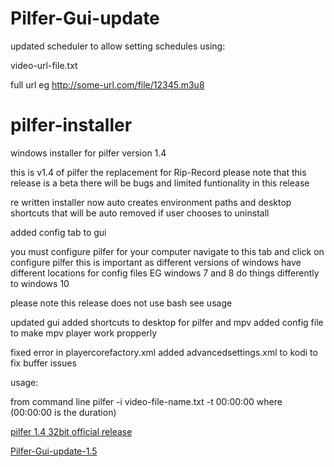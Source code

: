 # Pilfer-Gui-update
updated scheduler to allow setting schedules using:

video-url-file.txt

full url eg http://some-url.com/file/12345.m3u8


# pilfer-installer
windows installer for pilfer version 1.4

this is v1.4 of pilfer the replacement for Rip-Record
please note that this release is a beta there will be bugs
and limited funtionality in this release

re written installer  now auto creates environment paths
and desktop shortcuts that will be auto removed if user chooses
to uninstall 

added config tab to gui

you must configure pilfer for your computer
navigate to this tab
and click on configure pilfer 
this is important as  different versions of windows
have different locations for config files 
EG windows 7 and 8 do things differently  to windows 10 


please note this release does not use bash see usage

updated gui
added shortcuts to desktop for pilfer and mpv
added config file to make mpv player work propperly


fixed error in playercorefactory.xml
added advancedsettings.xml to kodi to fix buffer issues 

usage:

from command line
pilfer -i video-file-name.txt -t 00:00:00 where (00:00:00 is the duration)

<a href='https://github.com/t3rmin8tor/pilfer-installer/releases/download/1.4/pilfer-1.4-install-32bit.exe'>pilfer 1.4 32bit official release</a>

<a href='https://github.com/t3rmin8tor/pilfer-installer/releases/tag/1.5'>Pilfer-Gui-update-1.5</a>
